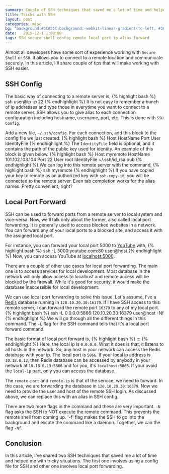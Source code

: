 ```yaml
---
summary: Couple of SSH techniques that saved me a lot of time and helped me with tricky situations.
title: Tricks with SSH
layout: post
categories: misc
bg: "background:#3CA55C;background:-webkit-linear-gradient(to left, #3CA55C , #B5AC49);background:linear-gradient(to left, #3CA55C , #B5AC49);"
date:   2015-12-1 1:00:00
tags: SSH secure shell config remote local port ip alias forward
---
```

Almost all developers have some sort of experience working with `Secure Shell` or `SSH`. It allows you to connect to a remote location and communicate securely. In this article, I'll share couple of tips that will make working with SSH easier.

SSH Config
----------
The basic way of connecting to a remote server is,
{% highlight bash %}
ssh user@ip -p 22
{% endhighlight %}
It is not easy to remember a bunch of ip addresses and type those in everytime you want to connect to a remote server. SSH allows you to give alias to each connection configuration including hostname, username, port, etc. This is done with `SSH Config`.

Add a new file, `~/.ssh/config`. For each connection, add this block to the config file we just created.
{% highlight bash %}
  Host <alias>
    HostName <host-address>
    Port <port>
    User <username>
    IdentityFile <public-key-file>
{% endhighlight %}
The `IdentityFile` field is optional, and it contains the path of the public key used for identity. An example of this block is given below.
{% highlight bash %}
  Host myremote
    HostName 101.102.103.104
    Port 22
    User root
    IdentityFile ~/.ssh/id_rsa.pub
{% endhighlight %}
We can log into this remote server with the command,
{% highlight bash %}
ssh myremote
{% endhighlight %}
If you have copied your key to remote as an authorized key with `ssh-copy-id`, you will be connected to the remote server. Even tab completion works for the alias names. Pretty convenient, right?

Local Port Forward
------------------
SSH can be used to forward ports from a remote server to local system and vice-versa. Now, we'll talk only about the former, also called local port forwarding. It is generally used to access blocked websites in a network. You can forward any of your local ports to a blocked site, and access it with the assigned local port.

For instance, you can forward your local port 5000 to [YouTube](http://youtube.com) with,
{% highlight bash %}
ssh -L 5000:youtube.com:80 user@host
{% endhighlight %}
Now, you can access YouTube at [localhost:5000](http://localhost:5000).

There are a couple of other use cases for local port forwarding. The main one is to access services for local development. Most database in the network will only allow access to localhost and remote access will be blocked by the firewall. While it's good for security, it would make the database inaccessible for local development.

We can use local port forwarding to solve this issue. Let's assume, I've a [Redis](http://redis.io/) database running in `120.10.20.30:16379`. If I have SSH access to this remote server, I can forward the remote port `16379` to any of my local port.
{% highlight bash %}
ssh -L 0.0.0.0:5866:120.10.20.30:16379 user@host -Nf
{% endhighlight %} 
We will go through all the different things in this command. The `-L` flag for the SSH command tells that it's a local port forward command.

The basic format of local port forward is,
{% highlight bash %}
<local-ip>:<local-port>:<remote-ip>:<remote-port>
{% endhighlight %}
Here, the local ip is `0.0.0.0`. What it does is that, it listens to all hosts in the network. So, any host in your network can access the Redis database with your ip. The local port is `5866`. If your local ip address is `10.18.0.13`, then Redis database can be accessed by anybody in your network at `10.18.0.13:5866` and for you, it's `localhost:5866`. If your avoid the `local-ip` part, only you can access the database.

The `remote-port` and `remote-ip` is that of the service, we need to forward. In the case, we are forwarding the database in `120.10.20.30:16379`. Now we need to provide the user and host of the remote SSH login. As discussed above, we can replace this with an alias in SSH config.

There are two more flags in the command and these are very important. `-N` flag asks the SSH to NOT execute the remote command. This prevents the remote shell from coming up. '-f' flag makes the SSH to go into the background and excute the command like a daemon. Together, we can the flag `-Nf`.

Conclusion
----------
In this article, I've shared two SSH techniques that saved me a lot of time and helped me with tricky situations. The first one involves using a config file for SSH and other one involves local port forwarding.